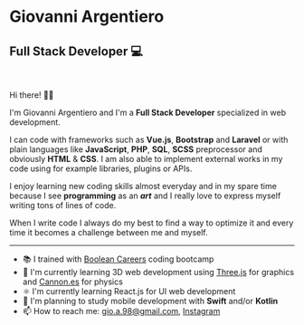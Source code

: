# Giovanni Argentiero
## Full Stack Developer 💻

<br>

Hi there! 👋🏻

I'm Giovanni Argentiero and I'm a **Full Stack Developer** specialized in web development.

I can code with frameworks such as **Vue.js**, **Bootstrap** and **Laravel** or with plain languages like **JavaScript**, **PHP**, **SQL**, **SCSS** preprocessor and obviously **HTML** & **CSS**. I am also able to implement external works in my code using for example libraries, plugins or APIs.

I enjoy learning new coding skills almost everyday and in my spare time because I see **programming** as an ***art*** and I really love to express myself writing tons of lines of code. <br>

When I write code I always do my best to find a way to optimize it and every time it becomes a challenge between me and myself.

<hr>

- 📚 I trained with [Boolean Careers](https://boolean.careers "Boolean Careers website") coding bootcamp
- 👾 I'm currently learning 3D web development using [Three.js](https://threejs.org "Three.js website") for graphics and [Cannon.es](https://pmndrs.github.io/cannon-es/docs/index.html "Cannon.es documentation") for physics
- ⚛️ I'm currently learning React.js for UI web development
- 📱 I'm planning to study mobile development with **Swift** and/or **Kotlin**
- 📫 How to reach me: <gio.a.98@gmail.com>, [Instagram](https://www.instagram.com/chaznex/ "My Instagram profile")
<!-- - 📖 I'm currently working on a [web development guide](https://github.com/MarcoCusenza/web-developer-helper) with my classmates -->
